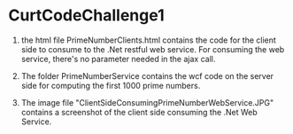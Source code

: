 # CurtCodeChallenge1
1) the html file PrimeNumberClients.html contains the code for the client side to consume to the .Net restful web service.
For consuming the web service, there's no parameter needed in the ajax call.

2)  The folder PrimeNumberService contains the wcf code on the server side for computing the first 1000 prime numbers.

3) The image file "ClientSideConsumingPrimeNumberWebService.JPG" contains a screenshot of the client side 
consuming the .Net Web Service.

